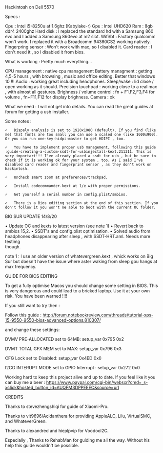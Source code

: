 Hackintosh on Dell 5570

Specs :

Cpu : Intel i5-8250u at 1.6ghz (Kabylake-r)
Gpu : Intel UHD620
Ram : 8gb ddr4 2400ghz
Hard disk : I replaced the standard hd with a Samsung 860 evo and I added a Samsung 860evo at m2 slot. 
Wifi/bt : Factory qualcomm won't work. I replaced it with a Broadcomm 94360CS2 working natively. Fingerpring sensor : Won't work with mac, so I disabled it. 
Card reader : I don't need it , so I disabled it from bios.

What is working : Pretty much everything...

CPU management : native cpu management 
Battery managment : getting 4,5-5 hours , with browsing , music and office editing. Better that windows 10 !!! 
Audio : working great including headphones. 
Sleep/wake : lid close / open working as it should.
Precision touchpad : working close to a real mac , with almost all gestures.
Brighness / volume control : fn + F1,F2,F3,F4 for volume , fn+F11,F12 for display brighness. 
Camera : ok

What we need : I will not get into details. You can read the great guides at forum for getting a usb installer.

Some notes :

	✓	Dispaly analysis is set to 1920x1080 (default). If you find (like me) that fonts are too small you can use a scaled one (like 1600x900). Or you can run one-key-hidpi-master to get HDIPI , too.

	✓	You have to implement proper usb management, following this guide :guide-creating-a-custom-ssdt-for-usbinjectall-kext.211311. This is very importart!!! I've already placed a ssdt for usb , but be sure to check if it is working ok for your system , too. As I said I've disabled card reader and fingerprint sensor , as they don't work on hackintosh.

	✓	Uncheck smart zoom at preferences/trackpad.

	✓	Install codecommander.kext at l/e with proper permissions.

	✓	Get yourself a serial number in config.plist/smbios.

	✓	There is a Bios editing section at the end of this section. If you don't follow it you won't ne able to boot with the current OC folder.


BIG SUR UPDATE  14/8/20

•	Update OC and kexts to latest version  (see note 1)
•	Revert back to smbios 15,2.
•	SSDT's and config.plist optimisation.
•	Solved audio from headphones disappearing after sleep , with SSDT-HRT.aml. Needs more testimg    
       though.

note 1 : I use an older version of whatevergreen.kext , whick works on Big Sur but doesn't have the issue where aster waking from sleep gpu hangs at max frequency.



GUIDE FOR BIOS EDITING

To get a fully optimise Macos you should change some setting in BIOS. This is very dangerous and could lead to a bricked laptop. Use it at your own risk. You have been warned !!!!

If you still want to try then :

Follow this guide : http://forum.notebookreview.com/threads/tutorial-xps-15-9550-9550-bios-advanced-options.810307/

and change these settings:

DVMV PRE-ALLOCATED set to 64MB: setup_var 0x795 0x2

DVMT TOTAL GFX MEM set to MAX: setup_var 0x796 0x3

CFG Lock
set to Disabled: setup_var 0x4ED 0x0

I2CO INTERUPT MODE set to GPIO Interrupt : setup_var 0x272 0x0


Working hard to keep this project alive and up to date. If you feel like it you can buy me a beer : https://www.paypal.com/cgi-bin/webscr?cmd=_s-xclick&hosted_button_id=AUQFM3DPPEEEC&source=url



CREDITS

Thanks to stevezhengshiqi for guide of Xiaomi-Pro.

Thanks to vit9696/Acidanthera for providing AppleALC, Lilu, VirtualSMC, and WhateverGreen.

Thanks to alexandred and hieplpvip for VoodooI2C.

Especially , Thanks to RehabMan for guiding me all the way. Without his help this guide wouldn't be possible.
